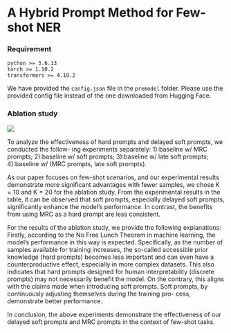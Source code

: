 # A Hybrid Prompt Method for Few-shot NER

### Requirement
```
python >= 3.6.13
torch >= 1.10.2
transformers >= 4.10.2
```

We have provided the `config.json` file in the `premodel` folder. Please use the provided config file instead of the one downloaded from Hugging Face.

### Ablation study

![](C:/Users/LYX/Desktop/as.png)

To analyze the effectiveness of hard prompts and delayed soft prompts, we conducted the follow-
ing experiments separately: 1):baseline w/ MRC prompts; 2):baseline w/ soft prompts; 3):baseline w/ late soft prompts;
4):baseline w/ (MRC prompts, late soft prompts).

As our paper focuses on few-shot scenarios, and our experimental results demonstrate more significant
advantages with fewer samples, we chose K = 10 and K = 20 for the ablation study. From the experimental results in the table, it can be observed that soft prompts, especially delayed soft prompts, significantly
enhance the model’s performance. In contrast, the benefits from using MRC as a hard prompt are less
consistent.

For the results of the ablation study, we provide the following explanations: Firstly, according to the
No Free Lunch Theorem in machine learning, the model’s performance in this way is expected. Specifically, as the number of samples available for training increases, the so-called accessible prior knowledge
(hard prompts) becomes less important and can even have a counterproductive effect, especially in more
complex datasets. This also indicates that hard prompts designed for human interpretability (discrete
prompts) may not necessarily benefit the model. On the contrary, this aligns with the claims made when
introducing soft prompts. Soft prompts, by continuously adjusting themselves during the training pro-
cess, demonstrate better performance.

In conclusion, the above experiments demonstrate the effectiveness of our delayed soft prompts and
MRC prompts in the context of few-shot tasks.

